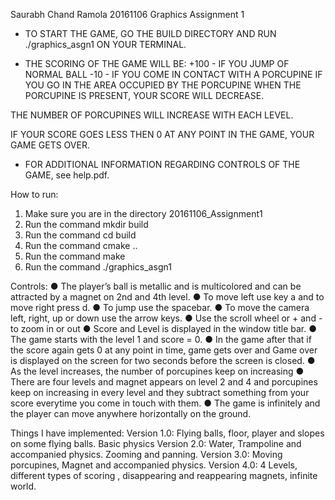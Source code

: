 Saurabh Chand Ramola
20161106
Graphics Assignment 1




* TO START THE GAME, GO THE BUILD DIRECTORY AND RUN ./graphics_asgn1 ON YOUR TERMINAL.

* THE SCORING OF THE GAME WILL BE:
+100 - IF YOU JUMP OF NORMAL BALL
-10 - IF YOU COME IN CONTACT WITH A PORCUPINE
IF YOU GO IN THE AREA OCCUPIED BY THE PORCUPINE WHEN THE PORCUPINE IS PRESENT, YOUR SCORE WILL DECREASE.

THE NUMBER OF PORCUPINES WILL INCREASE WITH EACH LEVEL.

IF YOUR SCORE GOES LESS THEN 0 AT ANY POINT IN THE GAME, YOUR GAME GETS OVER.


* FOR ADDITIONAL INFORMATION REGARDING CONTROLS OF THE GAME, see help.pdf.

How to run:
1. Make sure you are in the directory 20161106_Assignment1
2. Run the command mkdir build
3. Run the command cd build
4. Run the command cmake ..
5. Run the command make
6. Run the command ./graphics_asgn1


Controls:
● The player’s ball is metallic and is multicolored and can be attracted by a magnet on 2nd and 4th level.
● To move left use key a and to move right press d.
● To jump use the spacebar.
● To move the camera left, right, up or down use the arrow keys.
● Use the scroll wheel or + and - to zoom in or out
● Score and Level is displayed in the window title bar.
● The game starts with the level 1 and score = 0.
● In the game after that if the score again gets 0 at any point in time, game gets over and Game over is displayed on the screen for two seconds before the screen is closed.
● As the level increases, the number of porcupines keep on increasing
● There are four levels and magnet appears on level 2 and 4 and porcupines keep on increasing in every level and they subtract something from your score everytime you come in touch with them.
● The game is infinitely and the player can move anywhere horizontally on the ground.


Things I have implemented:
Version 1.0: Flying balls, floor, player and slopes on some flying balls. Basic physics
Version 2.0: Water, Trampoline and accompanied physics. Zooming and panning.
Version 3.0: Moving porcupines, Magnet and accompanied physics.
Version 4.0: 4 Levels, different types of scoring , disappearing and reappearing magnets, infinite world.
